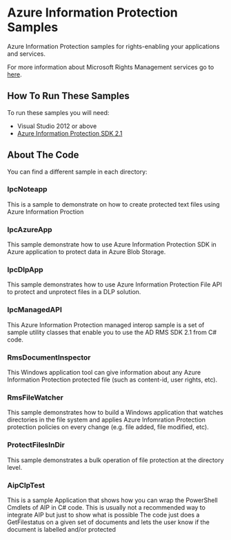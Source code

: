 Azure Information Protection Samples
===================

Azure Information Protection samples for rights-enabling your applications and services.

For more information about Microsoft Rights Management services go to [here](http://www.microsoft.com/rms).

## How To Run These Samples

To run these samples you will need:
- Visual Studio 2012 or above
- [Azure Information Protection SDK 2.1](http://www.microsoft.com/en-us/download/details.aspx?id=38397)

## About The Code

You can find a different sample in each directory:

### IpcNoteapp
This is a sample to demonstrate on how to create protected text files using Azure Information Proction

### IpcAzureApp

This sample demonstrate how to use Azure Information Protection SDK in Azure application to protect data in Azure Blob Storage.

### IpcDlpApp

This sample demonstrates how to use Azure Information Protection  File API to protect and unprotect files in a DLP solution.

### IpcManagedAPI

This Azure Information Protection managed interop sample is a set of sample utility classes that enable you to use the AD RMS SDK 2.1 from C# code.

### RmsDocumentInspector

This Windows application tool can give information about any Azure Information Protection protected file (such as content-id, user rights, etc).

### RmsFileWatcher

This sample demonstrates how to build a Windows application that watches directories in the file system and applies Azure Infomration Protection protection policies on every change (e.g. file added, file modified, etc).

### ProtectFilesInDir

This sample demonstrates a bulk operation of file protection at the directory level. 

### AipClpTest

This is a sample Application that shows how you can wrap the PowerShell Cmdlets of AIP in C# code. This is usually not a recommended way to integrate AIP but just to show what is possible
The code just does a GetFilestatus on a given set of documents and lets the user know if the  document is labelled and/or protected
